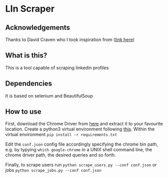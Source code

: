 # LIn Scraper

## Acknowledgements
Thanks to David Craven who I took inspiration from ([link here](https://www.linkedin.com/pulse/how-easy-scraping-data-from-linkedin-profiles-david-craven/))

## What is this? 
This is a tool capable of scraping linkedin profiles

## Dependencies 
It is based on selenium and BeautifulSoup

## How to use
First, download the Chrome Driver from [here](http://chromedriver.chromium.org/) and extract it to your favourite location.
Create a python3 virtual environment following [this](https://docs.python.org/3/tutorial/venv.html).
Within the virtual environment
```pip install -r requirements.txt```

Edit the `conf.json` config file accordingly specifying the chrome bin path, e.g. by typying 
```which google-chrome``` in a UNIX shell command line, the chrome driver path, the desired queries
and so forth. 

Finally, to scrape users run 
```python scrape_users.py --conf conf.json```
or jobs
```python scrape_jobs.py --conf conf.json```
